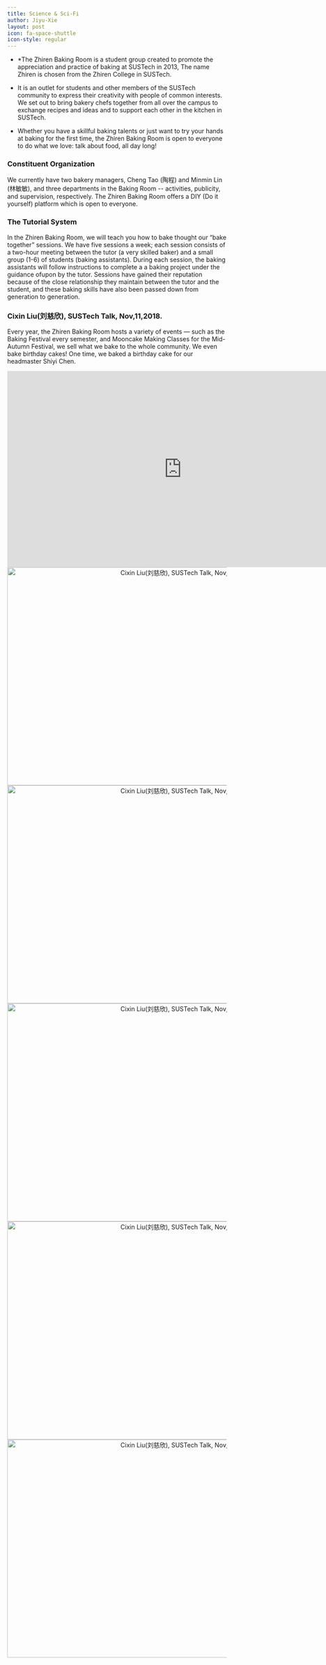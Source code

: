 ```yaml
---
title: Science & Sci-Fi
author: Jiyu-Xie
layout: post
icon: fa-space-shuttle
icon-style: regular
---
```


* *The Zhiren Baking Room is a student group created to promote the appreciation and practice of baking at SUSTech in 2013, The name Zhiren is chosen from the Zhiren College in SUSTech. 

* It is an outlet for students and other members of the SUSTech community to express their creativity with people of common interests. We set out to bring bakery chefs together from all over the campus to exchange recipes and ideas and to support each other in the kitchen in SUSTech. 

* Whether you have a skillful baking talents or just want to try your hands at baking for the first time, the Zhiren Baking Room is open to everyone to do what we love: talk about food, all day long!

### Constituent Organization ###

We currently have two bakery managers, Cheng Tao (陶程) and Minmin Lin (林敏敏), and three departments in the Baking Room -- activities, publicity, and supervision, respectively. The Zhiren Baking Room offers a DIY (Do it yourself) platform which is open to everyone. 
	
### The Tutorial System ###

In the Zhiren Baking Room, we will teach you how to bake thought our “bake together” sessions. We have five sessions a week; each session consists of a two-hour meeting between the tutor (a very skilled baker) and a small group (1-6) of students (baking assistants). During each session, the baking assistants will follow instructions to complete a a baking project under the guidance ofupon by  the tutor. Sessions have gained their reputation because of the close relationship they maintain between the tutor and the student, and these baking skills have also been passed down from generation to generation. 
	
### Cixin Liu(刘慈欣), SUSTech Talk, Nov,11,2018. ###
Every year, the Zhiren Baking Room hosts a variety of events — such as the Baking Festival every semester,  and Mooncake Making Classes for the Mid-Autumn Festival, we sell what we bake to the whole community. We even bake birthday cakes! One time, we baked a birthday cake for our headmaster Shiyi Chen.

<div  align="center">  
	<iframe width="800" height="450" src="https://www.youtube.com/embed/gDooytREUrM" frameborder="0" allow="accelerometer; autoplay; encrypted-media; gyroscope; picture-in-picture" allowfullscreen></iframe>  
	<img src="{{ 'assets/images/fulls/sci-fi/interest_scifi01_pic.jpg' | relative_url }}"  width = "800" height = "500" alt="Cixin Liu(刘慈欣), SUSTech Talk, Nov,11,2018." />
	<img src="{{ 'assets/images/fulls/sci-fi/interest_scifi02_pic.jpg' | relative_url }}"  width = "800" height = "500" alt="Cixin Liu(刘慈欣), SUSTech Talk, Nov,11,2018." />
	<img src="{{ 'assets/images/fulls/sci-fi/interest_scifi03_pic.jpg' | relative_url }}"  width = "800" height = "500" alt="Cixin Liu(刘慈欣), SUSTech Talk, Nov,11,2018." />
	<img src="{{ 'assets/images/fulls/sci-fi/interest_scifi04_pic.jpg' | relative_url }}"  width = "800" height = "500" alt="Cixin Liu(刘慈欣), SUSTech Talk, Nov,11,2018." />
	<img src="{{ 'assets/images/fulls/sci-fi/interest_scifi05_pic.jpg' | relative_url }}"  width = "800" height = "500" alt="Cixin Liu(刘慈欣), SUSTech Talk, Nov,11,2018." />
</div>
